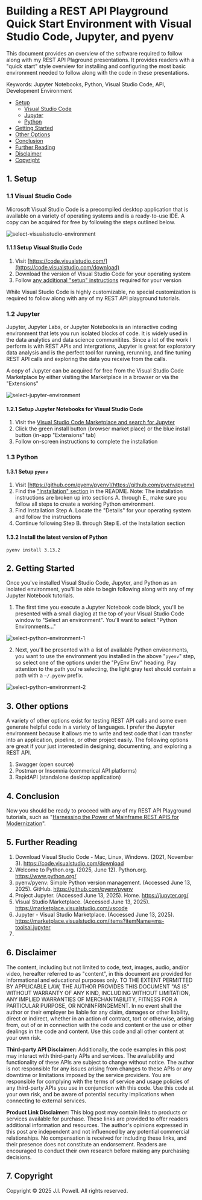 # Building a REST API Playground Quick Start Environment with Visual Studio Code, Jupyter, and pyenv

This document provides an overview of the software required to follow along with my REST API Plaground presentations. It provides readers with a "quick start" style overview for installing and configuring the most basic environment needed to follow along with the code in these presentations.

Keywords: Jupyter Notebooks, Python, Visual Studio Code, API, Development Environment

- [Setup](#setup)
    - [Visual Studio Code](#visual-studio-code)
    - [Jupyter](#jupyter)
    - [Python](#python)
- [Getting Started](#getting-started)
- [Other Options](#other-options)
- [Conclusion](#conclusion)
- [Further Reading](#further-reading)
- [Disclaimer](#disclaimer)
- [Copyright](#copyright)

## 1. Setup

### 1.1 Visual Studio Code

Microsoft Visual Studio Code is a precompiled desktop application that is available on a variety of operating systems and is a ready-to-use IDE. A copy can be acquired for free by following the steps outlined below.

![select-visualsstudio-environment](https://github.com/user-attachments/assets/d7790212-10ce-49e4-b18a-82e87e830134)

#### 1.1.1 Setup Visual Studio Code

1. Visit [https://code.visualstudio.com/](https://code.visualstudio.com/download)
2. Download the version of Visual Studio Code for your operating system
3. Follow [any additional "setup" instructions](https://code.visualstudio.com/docs/setup/setup-overview) required for your version

While Visual Studio Code is highly customizable, no special customization is required to follow along with any of my REST API playground tutorials.

### 1.2 Jupyter

Jupyter, Jupyter Labs, or Jupyter Notebooks is an interactive coding environment that lets you run isolated blocks of code. It is widely used in the data analytics and data science communitites. Since a lot of the work I perform is with REST APIs and intergrations, Jupyter is great for exploratory data analysis and is the perfect tool for running, rerunning, and fine tuning REST API calls and exploring the data you receive from the calls.

A copy of Jupyter can be acquired for free from the Visual Studio Code Marketplace by either visiting the Marketplace in a browser or via the "Extensions"

![select-jupyter-environment](https://github.com/user-attachments/assets/9bb6fbf1-17e5-40e1-9701-83cf9a045649)

#### 1.2.1 Setup Jupyter Notebooks for Visual Studio Code

1. Visit the [Visual Studio Code Marketplace and search for Jupyter](https://marketplace.visualstudio.com/items?itemName=ms-toolsai.jupyter)
2. Click the green install button (browser market place) or the blue install button (in-app "Extensions" tab)
3. Follow on-screen instructions to complete the installation

### 1.3 Python

#### 1.3.1 Setup `pyenv`

1. Visit [https://github.com/pyenv/pyenv](https://github.com/pyenv/pyenv)
2. Find the ["Installation" section](https://github.com/pyenv/pyenv?tab=readme-ov-file#installation) in the README. Note: The installation instructions are broken up into sections A. through E., make sure you follow all steps to create a working Python environment.
3. Find Installation Step A. Locate the "Details" for your operating system and follow the instructions
4. Continue following Step B. through Step E. of the Installation section

#### 1.3.2 Install the latest version of Python

```pyenv install 3.13.2```

## 2. Getting Started

Once you've installed Visual Studio Code, Jupyter, and Python as an isolated environment, you'll be able to begin following along with any of my Jupyter Notebook tutorials.

1. The first time you execute a Jupyter Notebook code block, you'll be presented with a small diaglog at the top of your Visual Studio Code window to "Select an environment". You'll want to select "Python Environments..."

![select-python-environment-1](https://github.com/user-attachments/assets/421d9894-0fea-4637-a67c-efdb21209373)

2. Next, you'll be presented with a list of available Python environments, you want to use the environment you installed in the above "`pyenv`" step, so select one of the options under the "PyEnv Env" heading. Pay attention to the path you're selecting, the light gray text should contain a path with a `~/.pyenv` prefix.

![select-python-environment-2](https://github.com/user-attachments/assets/919650cc-06b8-4fa3-843b-21c9f29df9b0)

## 3. Other options
A variety of other options exist for testing REST API calls and some even generate helpful code in a variety of languages. I prefer the Jupyter environment because it allows me to write and test code that I can transfer into an application, pipeline, or other project easily. The following options are great if your just interested in designing, documenting, and exploring a REST API.

1. Swagger (open source)
2. Postman or Insomnia (commerical API platforms)
3. RapidAPI (standalone desktop application)

## 4. Conclusion

Now you should be ready to proceed with any of my REST API Playground tutorials, such as "[Harnessing the Power of Mainframe REST APIS for Modernization](https://github.com/joshuapowell/harnessing-the-power-of-mainframe-rest-apis-for-modernization)".

## 5. Further Reading

1. Download Visual Studio Code - Mac, Linux, Windows. (2021, November 3). https://code.visualstudio.com/download
2. Welcome to Python.org. (2025, June 12). Python.org. https://www.python.org/
3. pyenv/pyenv: Simple Python version management. (Accessed June 13, 2025). GitHub. https://github.com/pyenv/pyenv
4. Project Jupyter. (Accessed June 13, 2025). Home. https://jupyter.org/
5. Visual Studio Marketplace. (Accessed June 13, 2025). https://marketplace.visualstudio.com/vscode
6. Jupyter - Visual Studio Marketplace. (Accessed June 13, 2025). https://marketplace.visualstudio.com/items?itemName=ms-toolsai.jupyter
7. 

## 6. Disclaimer
The content, including but not limited to code, text, images, audio, and/or video, hereafter referred to as "content", in this document are provided for informational and educational purposes only. TO THE EXTENT PERMITTED BY APPLICABLE LAW, THE AUTHOR PROVIDES THIS DOCUMENT "AS IS" WITHOUT WARRANTY OF ANY KIND, INCLUDING WITHOUT LIMITATION, ANY IMPLIED WARRANTIES OF MERCHANTABILITY, FITNESS FOR A PARTICULAR PURPOSE, OR NONINFRINGEMENT. In no event shall the author or their employer be liable for any claim, damages or other liability, direct or indirect, whether in an action of contract, tort or otherwise, arising from, out of or in connection with the code and content or the use or other dealings in the code and content. Use this code and all other content at your own risk. 

**Third-party API Disclaimer:** Additionally, the code examples in this post may interact with third-party APIs and services. The availability and functionality of these APIs are subject to change without notice. The author is not responsible for any issues arising from changes to these APIs or any downtime or limitations imposed by the service providers. You are responsible for complying with the terms of service and usage policies of any third-party APIs you use in conjunction with this code. Use this code at your own risk, and be aware of potential security implications when connecting to external services.

**Product Link Disclaimer:** This blog post may contain links to products or services available for purchase. These links are provided to offer readers additional information and resources. The author's opinions expressed in this post are independent and not influenced by any potential commercial relationships. No compensation is received for including these links, and their presence does not constitute an endorsement. Readers are encouraged to conduct their own research before making any purchasing decisions.

## 7. Copyright
Copyright &copy; 2025 J.I. Powell. All rights reserved.

